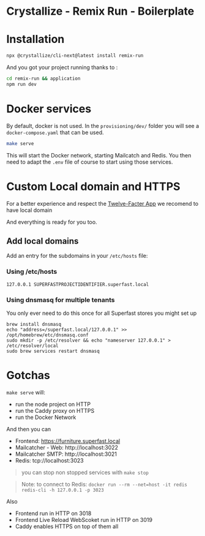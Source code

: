 # Crystallize - Remix Run - Boilerplate

# Installation

```bash
npx @crystallize/cli-next@latest install remix-run
```

And you got your project running thanks to :

```bash
cd remix-run && application
npm run dev
```

# Docker services

By default, docker is not used.
In the `provisioning/dev/` folder you will see a `docker-compose.yaml` that can be used.

```bash
make serve
```

This will start the Docker network, starting Mailcatch and Redis.
You then need to adapt the `.env` file of course to start using those services.

# Custom Local domain and HTTPS

For a better experience and respect the [Twelve-Facter App](https://12factor.net/dev-prod-parity) we recomend to have local domain

And everything is ready for you too.

## Add local domains

Add an entry for the subdomains in your `/etc/hosts` file:

### Using /etc/hosts

```
127.0.0.1 SUPERFASTPROJECTIDENTIFIER.superfast.local
```

### Using dnsmasq for multiple tenants

You only ever need to do this once for all Superfast stores you might set up

```
brew install dnsmasq
echo "address=/superfast.local/127.0.0.1" >> /opt/homebrew/etc/dnsmasq.conf
sudo mkdir -p /etc/resolver && echo "nameserver 127.0.0.1" > /etc/resolver/local
sudo brew services restart dnsmasq
```

# Gotchas

`make serve` will:

-   run the node project on HTTP
-   run the Caddy proxy on HTTPS
-   run the Docker Network

And then you can

-   Frontend: https://furniture.superfast.local
-   Mailcatcher - Web: http://localhost:3022
-   Mailcatcher SMTP: http://localhost:3021
-   Redis: tcp://localhost:3023

> you can stop non stopped services with `make stop`

> Note: to connect to Redis: `docker run --rm --net=host -it redis redis-cli -h 127.0.0.1 -p 3023`

Also

-   Frontend run in HTTP on 3018
-   Frontend Live Reload WebScoket run in HTTP on 3019
-   Caddy enables HTTPS on top of them all
